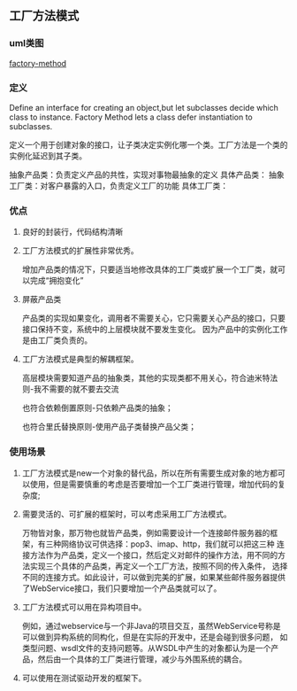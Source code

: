 ## 工厂方法模式

### uml类图

[factory-method](./src/main/resources/static/img/factory-method.png)

### 定义
Define an interface for creating an object,but let subclasses decide which class to instance.
Factory Method lets a class defer instantiation to subclasses.

定义一个用于创建对象的接口，让子类决定实例化哪一个类。工厂方法是一个类的实例化延迟到其子类。

抽象产品类：负责定义产品的共性，实现对事物最抽象的定义
具体产品类：
抽象工厂类：对客户暴露的入口，负责定义工厂的功能
具体工厂类：

### 优点

1. 良好的封装行，代码结构清晰
2. 工厂方法模式的扩展性非常优秀。
    
    增加产品类的情况下，只要适当地修改具体的工厂类或扩展一个工厂类，就可以完成“拥抱变化”
3. 屏蔽产品类

    产品类的实现如果变化，调用者不需要关心，它只需要关心产品的接口，只要接口保持不变，系统中的上层模块就不要发生变化。
    因为产品中的实例化工作是由工厂类负责的。
    
4. 工厂方法模式是典型的解耦框架。

    高层模块需要知道产品的抽象类，其他的实现类都不用关心，符合迪米特法则-我不需要的就不要去交流
    
    也符合依赖倒置原则-只依赖产品类的抽象；
    
    也符合里氏替换原则-使用产品子类替换产品父类；
    
### 使用场景

1. 工厂方法模式是new一个对象的替代品，所以在所有需要生成对象的地方都可以使用，但是需要慎重的考虑是否要增加一个工厂类进行管理，增加代码的复杂度;
2. 需要灵活的、可扩展的框架时，可以考虑采用工厂方法模式。

    万物皆对象，那万物也就皆产品类，例如需要设计一个连接邮件服务器的框架，有三种网络协议可供选择：pop3、imap、http，我们就可以把这三种
    连接方法作为产品类，定义一个接口，然后定义对邮件的操作方法，用不同的方法实现三个具体的产品类，再定义一个工厂方法，按照不同的传入条件，
    选择不同的连接方式。如此设计，可以做到完美的扩展，如果某些邮件服务器提供了WebService接口，我们只要增加一个产品类就可以了。
3. 工厂方法模式可以用在异构项目中。

    例如，通过webservice与一个非Java的项目交互，虽然WebService号称是可以做到异构系统的同构化，但是在实际的开发中，还是会碰到很多问题，
    如类型问题、wsdl文件的支持问题等。从WSDL中产生的对象都认为是一个产品，然后由一个具体的工厂类进行管理，减少与外围系统的耦合。
4. 可以使用在测试驱动开发的框架下。
